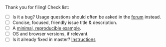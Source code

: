 Thank you for filing! Check list:

- [ ] Is it a bug? Usage questions should often be asked in the [forum](https://forum.rescript-lang.org) instead.
- [ ] Concise, focused, friendly issue title & description.
- [ ] A [minimal, reproducible example](http://sscce.org).
- [ ] OS and browser versions, if relevant.
- [ ] Is it already fixed in master? [Instructions](https://github.com/rescript-lang/rescript-compiler/blob/master/CONTRIBUTING.md#debugging-issues-from-ci-builds)
